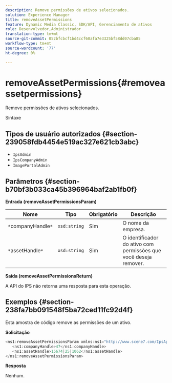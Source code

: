 ```yaml
---
description: Remove permissões de ativos selecionados.
solution: Experience Manager
title: removeAssetPermissions
feature: Dynamic Media Classic, SDK/API, Gerenciamento de ativos
role: Desenvolvedor,Administrador
translation-type: tm+mt
source-git-commit: 052bfcbcf1bd4ccf60afa7e3325bf58dd07cba85
workflow-type: tm+mt
source-wordcount: '77'
ht-degree: 0%

---
```



# removeAssetPermissions{#removeassetpermissions}

Remove permissões de ativos selecionados.

Sintaxe

## Tipos de usuário autorizados {#section-239058fdb4454e519ac327e621cb3abc}

* `IpsAdmin`
* `IpsCompanyAdmin`
* `ImagePortalAdmin`

## Parâmetros {#section-b70bf3b033ca45b396964baf2ab1fb0f}

**Entrada (removeAssetPermissionsParam)**

| Nome | Tipo | Obrigatório | Descrição |
|---|---|---|---|
| `*`companyHandle`*` | `xsd:string` | Sim | O nome da empresa. |
| `*`assetHandle`*` | `xsd:string` | Sim | O identificador do ativo com permissões que você deseja remover. |

**Saída (removeAssetPermissionsReturn)**

A API do IPS não retorna uma resposta para esta operação.

## Exemplos {#section-238fa7bb091548f5ba72ced11fc92d4f}

Esta amostra de código remove as permissões de um ativo.

**Solicitação**

```java
<ns1:removeAssetPermissionsParam xmlns:ns1="http://www.scene7.com/IpsApi/xsd">
   <ns1:companyHandle>47</ns1:companyHandle>
   <ns1:assetHandle>15674|25|1062</ns1:assetHandle>
</ns1:removeAssetPermissionsParam>
```

**Resposta**

Nenhum.
